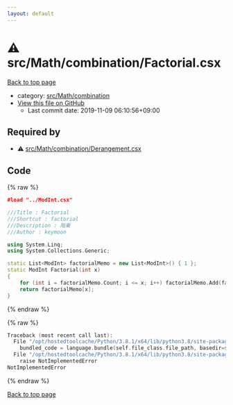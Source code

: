 ```yaml
---
layout: default
---
```


<!-- mathjax config similar to math.stackexchange -->
<script type="text/javascript" async
  src="https://cdnjs.cloudflare.com/ajax/libs/mathjax/2.7.5/MathJax.js?config=TeX-MML-AM_CHTML">
</script>
<script type="text/x-mathjax-config">
  MathJax.Hub.Config({
    TeX: { equationNumbers: { autoNumber: "AMS" }},
    tex2jax: {
      inlineMath: [ ['$','$'] ],
      processEscapes: true
    },
    "HTML-CSS": { matchFontHeight: false },
    displayAlign: "left",
    displayIndent: "2em"
  });
</script>

<script type="text/javascript" src="https://cdnjs.cloudflare.com/ajax/libs/jquery/3.4.1/jquery.min.js"></script>
<script src="https://cdn.jsdelivr.net/npm/jquery-balloon-js@1.1.2/jquery.balloon.min.js" integrity="sha256-ZEYs9VrgAeNuPvs15E39OsyOJaIkXEEt10fzxJ20+2I=" crossorigin="anonymous"></script>
<script type="text/javascript" src="../../../../assets/js/copy-button.js"></script>
<link rel="stylesheet" href="../../../../assets/css/copy-button.css" />


# :warning: src/Math/combination/Factorial.csx

<a href="../../../../index.html">Back to top page</a>

* category: <a href="../../../../index.html#dbb73c94abaa26f5b39c3e5be6b041af">src/Math/combination</a>
* <a href="{{ site.github.repository_url }}/blob/master/src/Math/combination/Factorial.csx">View this file on GitHub</a>
    - Last commit date: 2019-11-09 06:10:56+09:00




## Required by

* :warning: <a href="Derangement.csx.html">src/Math/combination/Derangement.csx</a>


## Code

<a id="unbundled"></a>
{% raw %}
```cpp
﻿#load "../ModInt.csx"

///Title : Factorial
///Shortcut : factorial
///Description : 階乗
///Author : keymoon

using System.Linq;
using System.Collections.Generic;

static List<ModInt> factorialMemo = new List<ModInt>() { 1 };
static ModInt Factorial(int x)
{
    for (int i = factorialMemo.Count; i <= x; i++) factorialMemo.Add(factorialMemo.Last() * i);
    return factorialMemo[x];
}
```
{% endraw %}

<a id="bundled"></a>
{% raw %}
```cpp
Traceback (most recent call last):
  File "/opt/hostedtoolcache/Python/3.8.1/x64/lib/python3.8/site-packages/onlinejudge_verify/docs.py", line 347, in write_contents
    bundled_code = language.bundle(self.file_class.file_path, basedir=self.cpp_source_path)
  File "/opt/hostedtoolcache/Python/3.8.1/x64/lib/python3.8/site-packages/onlinejudge_verify/languages/csharpscript.py", line 108, in bundle
    raise NotImplementedError
NotImplementedError

```
{% endraw %}

<a href="../../../../index.html">Back to top page</a>

